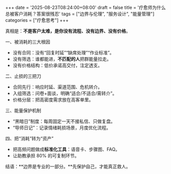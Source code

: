 +++
date = '2025-08-23T08:24:00+08:00'
draft = false
title = '疗愈师为什么总被客户消耗？答案很残忍'
tags = ["边界与伦理", "服务设计", "能量管理"]
categories = ["疗愈思考"]
+++

真相是：**不是客户太难，是你没有流程、没有边界、没有价格**。

一、被消耗的三大根因
- 没有合同：没有“回复时延”“缺席处理”“作业标准”。
- 没有筛选：谁都能进，**不匹配的人**把群能量拉走。
- 没有价格结构：低价承诺高交付，注定透支。

二、止损的三把刀
- 合同先行：响应时延、渠道范围、危机转介。
- 入组筛选：问卷+面谈，明确“适合/不适合/需转介”。
- 价格分层：把高密度需求放在高客单里。

三、能量保护机制
- “黑暗日”制度：每周固定一天不接私信、只做复盘。
- “导师日记”：记录情绪耗损场景，月度优化流程。

四、把“消耗”转为“资产”
- 把高频问题做成**标准化工具**：语音卡、步骤图、FAQ。
- 让助教承担 80% 的可复制环节。

结语：**边界是专业的一部分。**先保护自己，才能真正救人。